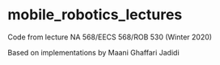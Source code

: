# mobile_robotics_lectures
Code from lecture NA 568/EECS 568/ROB 530 (Winter 2020)

Based on implementations by Maani Ghaffari Jadidi

